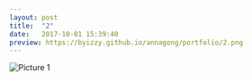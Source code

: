 ```yaml
---
layout: post
title:  "2"
date:   2017-10-01 15:39:40
preview: https://byizzy.github.io/annagong/portfolio/2.png
---
```


![Picture 1](https://byizzy.github.io/annagong/portfolio/2.png)
